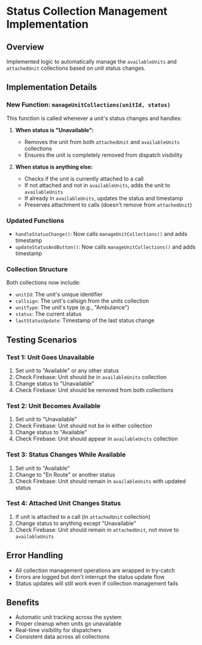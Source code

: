 # Status Collection Management Implementation

## Overview
Implemented logic to automatically manage the `availableUnits` and `attachedUnit` collections based on unit status changes.

## Implementation Details

### New Function: `manageUnitCollections(unitId, status)`
This function is called whenever a unit's status changes and handles:

1. **When status is "Unavailable":**
   - Removes the unit from both `attachedUnit` and `availableUnits` collections
   - Ensures the unit is completely removed from dispatch visibility

2. **When status is anything else:**
   - Checks if the unit is currently attached to a call
   - If not attached and not in `availableUnits`, adds the unit to `availableUnits`
   - If already in `availableUnits`, updates the status and timestamp
   - Preserves attachment to calls (doesn't remove from `attachedUnit`)

### Updated Functions
- `handleStatusChange()`: Now calls `manageUnitCollections()` and adds timestamp
- `updateStatusAndButton()`: Now calls `manageUnitCollections()` and adds timestamp

### Collection Structure
Both collections now include:
- `unitId`: The unit's unique identifier
- `callsign`: The unit's callsign from the units collection
- `unitType`: The unit's type (e.g., "Ambulance")
- `status`: The current status
- `lastStatusUpdate`: Timestamp of the last status change

## Testing Scenarios

### Test 1: Unit Goes Unavailable
1. Set unit to "Available" or any other status
2. Check Firebase: Unit should be in `availableUnits` collection
3. Change status to "Unavailable"
4. Check Firebase: Unit should be removed from both collections

### Test 2: Unit Becomes Available
1. Set unit to "Unavailable" 
2. Check Firebase: Unit should not be in either collection
3. Change status to "Available"
4. Check Firebase: Unit should appear in `availableUnits` collection

### Test 3: Status Changes While Available
1. Set unit to "Available"
2. Change to "En Route" or another status
3. Check Firebase: Unit should remain in `availableUnits` with updated status

### Test 4: Attached Unit Changes Status
1. If unit is attached to a call (in `attachedUnit` collection)
2. Change status to anything except "Unavailable"
3. Check Firebase: Unit should remain in `attachedUnit`, not move to `availableUnits`

## Error Handling
- All collection management operations are wrapped in try-catch
- Errors are logged but don't interrupt the status update flow
- Status updates will still work even if collection management fails

## Benefits
- Automatic unit tracking across the system
- Proper cleanup when units go unavailable
- Real-time visibility for dispatchers
- Consistent data across all collections

